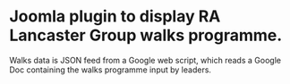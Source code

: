 # Joomla plugin to display RA Lancaster Group walks programme.
Walks data is JSON feed from a Google web script, which reads a Google Doc containing the walks programme input by leaders.
